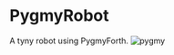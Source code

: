 # PygmyRobot
A tyny robot using PygmyForth.
![pygmy](https://github.com/photoplane/Wall-avoidance-robot-using-PygmyForth/assets/31778273/6aa17f77-81a9-4569-b42e-335d41a8e3a1)
